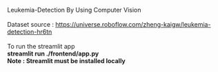 Leukemia-Detection By Using Computer Vision <br>
<br>
Dataset source : https://universe.roboflow.com/zheng-kaigw/leukemia-detection-hr6tn <br>
<br>
To run the streamlit app <br>
<b>streamlit run ./frontend/app.py</b>
<br>
<b>Note : Streamlit must be installed locally</b>